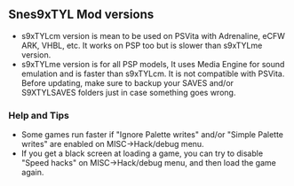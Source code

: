 ## Snes9xTYL Mod versions

- s9xTYLcm version is mean to be used on PSVita with Adrenaline, eCFW ARK, VHBL, etc. It works on PSP too but is slower than s9xTYLme version.
- s9xTYLme version is for all PSP models, It uses Media Engine for sound emulation and is faster than s9xTYLcm. It is not compatible with PSVita.
Before updating, make sure to backup your SAVES and/or S9XTYLSAVES folders just in case something goes wrong.

### Help and Tips

- Some games run faster if "Ignore Palette writes" and/or "Simple Palette writes" are enabled on MISC->Hack/debug menu.
- If you get a black screen at loading a game, you can try to disable "Speed hacks" on MISC->Hack/debug menu, and then load the game again.